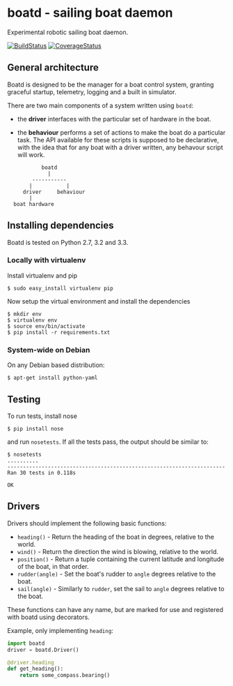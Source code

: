 boatd - sailing boat daemon 
===========================

Experimental robotic sailing boat daemon.

[![BuildStatus](https://travis-ci.org/boatd/boatd.png?branch=master)](https://travis-ci.org/boatd/boatd)
[![CoverageStatus](https://coveralls.io/repos/boatd/boatd/badge.png?branch=master)](https://coveralls.io/r/boatd/boatd?branch=master)

General architecture
-----------

Boatd is designed to be the manager for a boat control system, granting
graceful startup, telemetry, logging and a built in simulator.

There are two main components of a system written using `boatd`:

  - the __driver__ interfaces with the particular set of hardware in the boat.

  - the __behaviour__ performs a set of actions to make the boat do a
    particular task. The API available for these scripts is supposed to be
    declarative, with the idea that for any boat with a driver written, any
    behavour script will work.

```
           boatd
             |
        -----------
       |           |
     driver     behaviour
       |
  boat hardware
```

Installing dependencies
-----------------------

Boatd is tested on Python 2.7, 3.2 and 3.3.

### Locally with virtualenv

Install virtualenv and pip

    $ sudo easy_install virtualenv pip

Now setup the virtual environment and install the dependencies

    $ mkdir env
    $ virtualenv env
    $ source env/bin/activate
    $ pip install -r requirements.txt

### System-wide on Debian

On any Debian based distribution:

    $ apt-get install python-yaml


Testing
-------

To run tests, install nose

    $ pip install nose

and run `nosetests`. If all the tests pass, the output should be similar to:

    $ nosetests 
    ..........
    ----------------------------------------------------------------------
    Ran 30 tests in 0.118s

    OK

Drivers
-------

Drivers should implement the following basic functions:

  - `heading()` - Return the heading of the boat in degrees, relative to the
    world.
  - `wind()` - Return the direction the wind is blowing, relative to the world.
  - `position()` - Return a tuple containing the current latitude and longitude
    of the boat, in that order.
  - `rudder(angle)` - Set the boat's rudder to `angle`  degrees relative to the
    boat.
  - `sail(angle)` - Similarly to `rudder`, set the sail to `angle` degrees
    relative to the boat.

These functions can have any name, but are marked for use and registered with
boatd using decorators.

Example, only implementing `heading`:

```python
import boatd
driver = boatd.Driver()

@driver.heading
def get_heading():
    return some_compass.bearing()
```
